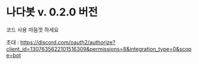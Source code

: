# 나다봇 v. 0.2.0 버전 

코드 사용 마음껏 하세요 

초대 : https://discord.com/oauth2/authorize?client_id=1307635622101516309&permissions=8&integration_type=0&scope=bot
